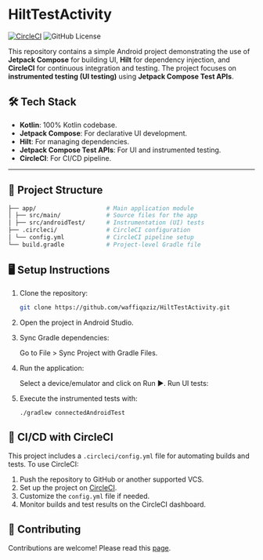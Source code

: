# HiltTestActivity

[![CircleCI](https://dl.circleci.com/status-badge/img/gh/waffiqaziz/HiltTestActivity/tree/main.svg?style=svg)](https://dl.circleci.com/status-badge/redirect/gh/waffiqaziz/HiltTestActivity/tree/main)
![GitHub License](https://img.shields.io/github/license/waffiqaziz/HiltTestActivity)

This repository contains a simple Android project demonstrating the use of **Jetpack Compose** for building UI, **Hilt** for dependency injection, and **CircleCI** for continuous integration and testing. The project focuses on **instrumented testing (UI testing)** using **Jetpack Compose Test APIs**.

## 🛠️ Tech Stack

- **Kotlin**: 100% Kotlin codebase.
- **Jetpack Compose**: For declarative UI development.
- **Hilt**: For managing dependencies.
- **Jetpack Compose Test APIs**: For UI and instrumented testing.
- **CircleCI**: For CI/CD pipeline.

---

## 📁 Project Structure

``` bash
├── app/                    # Main application module 
│ ├── src/main/             # Source files for the app 
│ ├── src/androidTest/      # Instrumentation (UI) tests 
├── .circleci/              # CircleCI configuration 
│ └── config.yml            # CircleCI pipeline setup 
└── build.gradle            # Project-level Gradle file
```

## 🖥️ Setup Instructions

1. Clone the repository:

   ```bash
   git clone https://github.com/waffiqaziz/HiltTestActivity.git
   ```

2. Open the project in Android Studio.

3. Sync Gradle dependencies:

   Go to File > Sync Project with Gradle Files.

4. Run the application:

   Select a device/emulator and click on Run ▶️.
   Run UI tests:

5. Execute the instrumented tests with:

   ```bash
   ./gradlew connectedAndroidTest
   ```

## 🔗 CI/CD with CircleCI

This project includes a `.circleci/config.yml` file for automating builds and tests. To use CircleCI:

1. Push the repository to GitHub or another supported VCS.
2. Set up the project on [CircleCI](https://circleci.com/).
3. Customize the `config.yml` file if needed.
4. Monitor builds and test results on the CircleCI dashboard.

## 🤝 Contributing

Contributions are welcome! Please read this [page](CONTRIBUTING.md).
